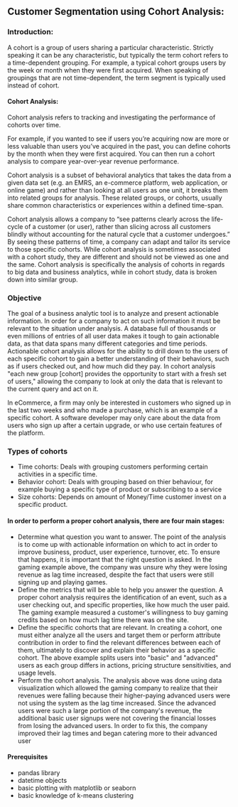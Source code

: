 ## Customer Segmentation using Cohort Analysis:

### Introduction: 
A cohort is a group of users sharing a particular characteristic. Strictly speaking it can be any characteristic, but typically the term cohort refers to a time-dependent grouping. For example, a typical cohort groups users by the week or month when they were first acquired. When speaking of groupings that are not time-dependent, the term segment is typically used instead of cohort.

#### Cohort Analysis:
Cohort analysis refers to tracking and investigating the performance of cohorts over time.

For example, if you wanted to see if users you’re acquiring now are more or less valuable than users you’ve acquired in the past, you can define cohorts by the month when they were first acquired. You can then run a cohort analysis to compare year-over-year revenue performance.

Cohort analysis is a subset of behavioral analytics that takes the data from a given data set (e.g. an EMRS, an e-commerce platform, web application, or online game) and rather than looking at all users as one unit, it breaks them into related groups for analysis. These related groups, or cohorts, usually share common characteristics or experiences within a defined time-span.

Cohort analysis allows a company to “see patterns clearly across the life-cycle of a customer (or user), rather than slicing across all customers blindly without accounting for the natural cycle that a customer undergoes.” By seeing these patterns of time, a company can adapt and tailor its service to those specific cohorts. While cohort analysis is sometimes associated with a cohort study, they are different and should not be viewed as one and the same. Cohort analysis is specifically the analysis of cohorts in regards to big data and business analytics, while in cohort study, data is broken down into similar group.

### Objective
The goal of a business analytic tool is to analyze and present actionable information. In order for a company to act on such information it must be relevant to the situation under analysis. A database full of thousands or even millions of entries of all user data makes it tough to gain actionable data, as that data spans many different categories and time periods. Actionable cohort analysis allows for the ability to drill down to the users of each specific cohort to gain a better understanding of their behaviors, such as if users checked out, and how much did they pay. In cohort analysis "each new group [cohort] provides the opportunity to start with a fresh set of users," allowing the company to look at only the data that is relevant to the current query and act on it.

In eCommerce, a firm may only be interested in customers who signed up in the last two weeks and who made a purchase, which is an example of a specific cohort. A software developer may only care about the data from users who sign up after a certain upgrade, or who use certain features of the platform.

### Types of cohorts
- Time cohorts: Deals with grouping customers performing certain activities in a specific time.
- Behavior cohort: Deals with grouping based on thier behaviour, for example buying a specific type of product or subscribing to a service
- Size cohorts: Depends on amount of Money/Time customer invest on a specific product.

#### In order to perform a proper cohort analysis, there are four main stages:

- Determine what question you want to answer. The point of the analysis is to come up with actionable information on which to act in order to improve business, product, user experience, turnover, etc. To ensure that happens, it is important that the right question is asked. In the gaming example above, the company was unsure why they were losing revenue as lag time increased, despite the fact that users were still signing up and playing games.
- Define the metrics that will be able to help you answer the question. A proper cohort analysis requires the identification of an event, such as a user checking out, and specific properties, like how much the user paid. The gaming example measured a customer's willingness to buy gaming credits based on how much lag time there was on the site.
- Define the specific cohorts that are relevant. In creating a cohort, one must either analyze all the users and target them or perform attribute contribution in order to find the relevant differences between each of them, ultimately to discover and explain their behavior as a specific cohort. The above example splits users into "basic" and "advanced" users as each group differs in actions, pricing structure sensitivities, and usage levels.
- Perform the cohort analysis. The analysis above was done using data visualization which allowed the gaming company to realize that their revenues were falling because their higher-paying advanced users were not using the system as the lag time increased. Since the advanced users were such a large portion of the company's revenue, the additional basic user signups were not covering the financial losses from losing the advanced users. In order to fix this, the company improved their lag times and began catering more to their advanced user


#### Prerequisites
- pandas library
- datetime objects
- basic plotting with matplotlib or seaborn
- basic knowledge of k-means clustering
